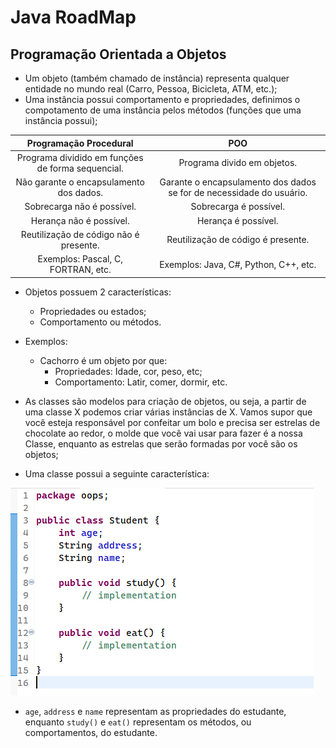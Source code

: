 # Java RoadMap

## Programação Orientada a Objetos

- Um objeto (também chamado de instância) representa qualquer entidade no mundo real (Carro, Pessoa, Bicicleta, ATM, etc.);
- Uma instância possui comportamento e propriedades, definimos o compotamento de uma instância pelos métodos (funções que uma instância possui);

|               Programação Procedural               |                                  POO                                 |
|:--------------------------------------------------:|:--------------------------------------------------------------------:|
| Programa dividido em funções  de forma sequencial. | Programa divido em objetos.                                          |
| Não garante o encapsulamento dos dados.            | Garante o encapsulamento dos dados se for de necessidade do usuário. |
| Sobrecarga não é possível.                         | Sobrecarga é possível.                                               |
| Herança não é possível.                            | Herança é possível.                                                  |
| Reutilização de código não é presente.             | Reutilização de código é presente.                                   |
| Exemplos: Pascal, C, FORTRAN, etc.                 | Exemplos: Java, C#, Python, C++, etc.                                |

- Objetos possuem 2 características:
  - Propriedades ou estados;
  - Comportamento ou métodos.

- Exemplos:
  - Cachorro é um objeto por que:
    - Propriedades: Idade, cor, peso, etc;
    - Comportamento: Latir, comer, dormir, etc.

- As classes são modelos para criação de objetos, ou seja, a partir de uma classe X podemos criar várias instâncias de X. Vamos supor que você esteja responsável por confeitar um bolo e precisa ser estrelas de chocolate ao redor, o molde que você vai usar para fazer é a nossa Classe, enquanto as estrelas que serão formadas por você são os objetos;

- Uma classe possui a seguinte característica:

![Classe Estudante](./.github/class.png)

- ```age```, ```address``` e ```name``` representam as propriedades do estudante, enquanto ```study()``` e ```eat()``` representam os métodos, ou comportamentos, do estudante.
